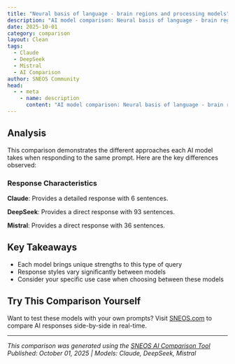 ```yaml
---
title: "Neural basis of language - brain regions and processing models"
description: "AI model comparison: Neural basis of language - brain regions and processing models..."
date: 2025-10-01
category: comparison
layout: Clean
tags:
  - Claude
  - DeepSeek
  - Mistral
  - AI Comparison
author: SNEOS Community
head:
  - - meta
    - name: description
      content: "AI model comparison: Neural basis of language - brain regions and processing models..."
---
```


<ChatComparison
  title="Neural basis of language - brain regions and processing models"
  prompt="Neural basis of language - brain regions and processing models"
  :responses='{
    "Claude": "# Neural Basis of Language: Brain Regions and Processing Models\n\n## Key Brain Regions for Language\n\n### Classical Language Areas\n\n**Broca\u0027s Area (Brodmann areas 44, 45)**\n- Location: Left inferior frontal gyrus\n- Functions:\n  - Speech production and motor planning\n  - Syntactic processing\n  - Working memory for language\n- Damage effects: Broca\u0027s aphasia (effortful, telegraphic speech)\n\n**Wernicke\u0027s Area (Brodmann area 22)**\n- Location: Left superior temporal gyrus\n- Functions:\n  - Language comprehension\n  - Phonological processing\n  - Semantic integration\n- Damage effects: Wernicke\u0027s aphasia (fluent but meaningless speech)\n\n### Extended Language Network\n\n**Angular Gyrus**\n- Semantic processing and conceptual knowledge\n- Integration of multimodal information\n- Reading comprehension\n\n**Supramarginal Gyrus**\n- Phonological processing\n- Verbal working memory\n- Speech perception\n\n**Superior Temporal Sulcus**\n- Auditory sentence processing\n- Integration of speech sounds\n\n**Middle Temporal Gyrus**\n- Lexical-semantic processing\n- Word retrieval and storage\n\n## Processing Models\n\n### 1. Classical Wernicke-Geschwind Model\n\n**Architecture:**\n\u0060\u0060\u0060\nAuditory Input \u2192 Wernicke\u0027s Area \u2192 Arcuate Fasciculus \u2192 Broca\u0027s Area \u2192 Motor Output\n\u0060\u0060\u0060\n\n**Limitations:**\n- Oversimplified serial processing\n- Doesn\u0027t account for bilateral involvement\n- Limited explanation of semantic processing\n\n### 2. Dual-Stream Model\n\n**Dorsal Stream (\u0022Where/How\u0022 pathway)**\n- Route: Superior temporal \u2192 Inferior parietal \u2192 Frontal areas\n- Functions:\n  - Auditory-motor mapping\n  - Syntactic processing\n  - Phonological processing\n  - Speech repetition\n\n**Ventral Stream (\u0022What\u0022 pathway)**\n- Route: Superior temporal \u2192 Middle temporal \u2192 Inferior frontal areas\n- Functions:\n  - Sound-to-meaning mapping\n  - Semantic processing\n  - Conceptual knowledge access\n\n### 3. Hickok-Poeppel Model\n\n**Bilateral Temporal Processing**\n- Both hemispheres process speech sounds\n- Phonological processing in superior temporal regions\n\n**Left-Lateralized Interface Systems**\n- Lexical interface: Middle temporal regions\n- Sublexical interface: Inferior parietal regions\n\n**Sensorimotor Integration**\n- Dorsal stream connects auditory and motor representations\n\n### 4. Hub-and-Spoke Model\n\n**Semantic Hub**\n- Anterior temporal lobe as central semantic processor\n- Integrates information from modality-specific spokes\n\n**Modality-Specific Spokes**\n- Visual: Occipital cortex\n- Auditory: Temporal cortex\n- Motor: Frontal/parietal cortex\n\n## Hemispheric Specialization\n\n### Left Hemisphere Dominance\n- **Syntax and grammar processing**\n- **Phonological processing**\n- **Fine temporal resolution**\n- **Categorical perception**\n\n### Right Hemisphere Contributions\n- **Prosody and intonation**\n- **Pragmatic processing**\n- **Coarse semantic coding**\n- **Contextual integration**\n- **Metaphor and humor comprehension**\n\n## White Matter Pathways\n\n### Major Fasciculi\n\n**Arcuate Fasciculus**\n- Connects temporal and frontal regions\n- Three segments: long, anterior, posterior\n- Critical for phonological processing\n\n**Uncinate Fasciculus**\n- Connects anterior temporal and frontal areas\n- Semantic processing pathway\n\n**Superior Longitudinal Fasciculus**\n- Fronto-parietal connections\n- Attention and working memory for language\n\n**Middle Longitudinal Fasciculus**\n- Temporal-parietal connections\n- Auditory language processing\n\n## Developmental Considerations\n\n### Critical Periods\n- **Phonological development**: Early childhood\n- **Syntactic development**: Through puberty\n- **Semantic development**: Lifelong plasticity\n\n### Plasticity Factors\n- Age of acquisition\n- Proficiency level\n- Language similarity\n- Individual differences\n\n## Clinical Implications\n\n### Aphasia Types\n1. **Broca\u0027s Aphasia**: Impaired production, preserved comprehension\n2. **Wernicke\u0027s Aphasia",
    "DeepSeek": "Of course. This is a fascinating and complex topic. Here is a comprehensive overview of the neural basis of language, covering the key brain regions and the primary processing models.\n\n### Introduction\n\nLanguage is a uniquely human and incredibly complex cognitive function. It involves decoding and producing sounds, words, sentences, and discourse, all while integrating meaning, emotion, and social context. This process is supported by a sophisticated and distributed network of brain regions, primarily in the left hemisphere for about 95% of right-handed individuals.\n\n---\n\n### Part 1: Key Brain Regions (The \u0022Classic\u0022 Language Network)\n\nThe foundation of our understanding comes from 19th-century neurology, which identified critical regions through studies of patients with brain lesions (aphasia).\n\n#### 1. Broca\u0027s Area\n*   **Location:** Left frontal lobe, specifically in the posterior part of the inferior frontal gyrus (Brodmann areas 44 and 45).\n*   **Function:** Traditionally associated with **language production** and **grammar (syntax)**.\n    *   **Production:** It is crucial for the motor planning of speech, coordinating the muscles of the lips, tongue, larynx, and palate to form fluent speech.\n    *   **Syntax:** It helps assemble words into grammatically correct sentences and understand complex grammatical structures.\n*   **Lesion Effect:** **Broca\u0027s Aphasia (Non-fluent Aphasia)**. Characterized by:\n    *   Labored, halting, and agrammatical speech (\u0022Television... man... chair... sit\u0022).\n    *   Good comprehension of simple sentences.\n    *   Difficulty with complex syntax (e.g., \u0022The cat that the dog chased was black.\u0022).\n\n#### 2. Wernicke\u0027s Area\n*   **Location:** Left temporal lobe, in the posterior section of the superior temporal gyrus (Brodmann area 22).\n*   **Function:** Traditionally associated with **language comprehension** and **semantic processing**.\n    *   **Comprehension:** It is critical for processing the meaning of words and spoken language.\n    *   **Semantics:** It helps access the mental dictionary of word meanings.\n*   **Lesion Effect:** **Wernicke\u0027s Aphasia (Fluent Aphasia)**. Characterized by:\n    *   Fluent, grammatically correct but meaningless speech. Speech may include neologisms (made-up words) and paraphasias (word substitutions).\n    *   Severe impairment in understanding spoken and written language.\n    *   Patients are often unaware of their errors.\n\n#### 3. The Arcuate Fasciculus\n*   **Location:** A bundle of white matter nerve fibers that forms a crucial connection between Broca\u0027s area and Wernicke\u0027s area.\n*   **Function:** Acts as a \u0022language highway,\u0022 allowing for the transfer of auditory information (processed in Wernicke\u0027s area) to the motor cortex (for repetition in Broca\u0027s area).\n*   **Lesion Effect:** **Conduction Aphasia**. The primary deficit is the inability to repeat words or sentences despite fluent speech and relatively preserved comprehension.\n\n#### 4. Beyond the Classics: The Expanded Network\n\nModern neuroimaging has shown that language involves a much wider network:\n\n*   **Angular Gyrus \u0026 Supramarginal Gyrus:** Located in the parietal lobe. They are critical for reading, writing, and linking auditory words with their visual representations (the angular gyrus is key for mapping visual words to their meaning).\n*   **Primary Auditory Cortex (Heschl\u0027s Gyrus):** Processes the basic acoustic features of sounds. The surrounding **Auditory Association Cortex** helps recognize these sounds as language.\n*   **Motor Cortex \u0026 Cerebellum:** The motor cortex executes the commands for speech articulation, while the cerebellum coordinates the timing and fluidity of speech.\n*   **Basal Ganglia:** Involved in the initiation and suppression of motor plans, including those for speech.\n*   **Right Hemisphere:** Plays a vital role in processing **prosody** (the rhythm, stress, and intonation of speech), figurative language (metaphor, irony, humor), and discourse-level coherence.\n\n---\n\n### Part 2: Models of Language Processing\n\nThese models attempt to explain how information flows through the brain\u0027s language network.\n\n#### 1. The Wernicke-Geschwind Model (The Classic Connectionist Model)\n\nThis is the historical model that beautifully explains the classic aphasias.\n\n*   **Process for Repeating a Heard Word:**\n    1.  Sound waves enter the ear and are processed by the **Primary Auditory Cortex**.\n    2.  Information is sent to **Wernicke\u0027s Area** to be comprehended.\n    3.  To repeat the word, the comprehended information travels via the **Arcuate Fasciculus** to **Broca\u0027s Area**.\n    4.  Broca\u0027s Area formulates the motor program for saying the word.\n    5.  This program is sent to the **Motor Cortex**, which commands the speech muscles to articulate the word.\n\n*   **Process for Reading a Word Aloud:**\n    1.  Visual information from the written word goes to the **Visual Cortex**.\n    2.  It is then relayed to the **Angular Gyrus**, which associates the visual form with its auditory representation.\n    3.  This auditory information is sent to **Wernicke\u0027s Area** for comprehension.\n    4.  The process then continues as above: Arcuate Fasciculus \u2192 Broca\u0027s Area \u2192 Motor Cortex.\n\n*   **Limitations:** This model is overly simplified. It doesn\u0027t account for the nuances of syntax, semantics, or the extensive contributions of subcortical and right-hemisphere regions revealed by modern research.\n\n#### 2. The Dual-Stream Model (Hickok \u0026 Poeppel, 2000s)\n\nThis is the prevailing modern model, which posits two parallel processing pathways emerging from the auditory cortex.\n\n*   **The Dorsal Stream (\u0022How\u0022 / \u0022Where\u0022 Stream)**\n    *   **Pathway:** From the auditory cortex (temporal lobe) **upwards** to the parietal lobe and then **forward** to the frontal lobe (including Broca\u0027s area and the premotor cortex).\n    *   **Function:** **Mapping Sound to Articulation.** It is crucial for repeating speech, learning new words, and producing speech. It helps transform acoustic signals into motor commands. The **Arcuate Fasciculus** is a key component of this stream.\n\n*   **The Ventral Stream (\u0022What\u0022 Stream)**\n    *   **Pathway:** From the auditory cortex (temporal lobe) **down and forward** through the temporal lobe.\n    *   **Function:** **Mapping Sound to Meaning.** It is responsible for comprehending speech, accessing the meaning of words (semantics), and recognizing spoken language. **Wernicke\u0027s area** is part of a larger network in this ventral stream, which also includes the middle temporal gyrus and angular gyrus.\n\nThis model better explains why some patients with Broca\u0027s area damage can still sing or swear (automatic speech routed differently) and provides a more nuanced framework for understanding aphasias.\n\n---\n\n### Summary and Key Takeaways\n\n*   **Language is Distributed:** It is not localized to just two or three centers but is a large-scale network involving frontal, temporal, and parietal lobes in both hemispheres (though left-hemisphere dominant).\n*   **A Network, Not a Module:** Brain regions work together in an integrated network. Damage to a \u0022hub\u0022 or the \u0022connections\u0022 between hubs can cause distinct language deficits.\n*   **Dual-Stream Processing:** The modern view separates the processes of \u0022understanding meaning\u0022 (Ventral Stream) from \u0022producing speech\u0022 (Dorsal Stream).\n*   **Dynamic and Plastic:** The brain\u0027s language network is not static. It can reorganize after injury (especially in young children), a phenomenon known as neuroplasticity.\n\nThe study of the neural basis of language continues to evolve with advanced techniques like fMRI and MEG, revealing an ever-more detailed and complex picture of this quintessentially human ability.",
    "Mistral": "The neural basis of language involves several key brain regions and processing models that work together to enable language comprehension and production. Here are some of the most important aspects:\n\n### Key Brain Regions\n\n1. **Broca\u0027s Area (Left Inferior Frontal Gyrus)**:\n   - **Function**: Primarily involved in speech production, syntax, and grammar.\n   - **Location**: Left frontal lobe.\n\n2. **Wernicke\u0027s Area (Left Superior Temporal Gyrus)**:\n   - **Function**: Involved in language comprehension and the processing of auditory information.\n   - **Location**: Left temporal lobe.\n\n3. **Angular Gyrus**:\n   - **Function**: Integrates visual, auditory, and somatosensory information; important for reading and comprehension.\n   - **Location**: Left parietal lobe.\n\n4. **Supramarginal Gyrus**:\n   - **Function**: Involved in phonological processing and articulation.\n   - **Location**: Left parietal lobe.\n\n5. **Basal Ganglia**:\n   - **Function**: Involved in motor control, including the coordination of speech movements.\n   - **Location**: Subcortical structures.\n\n6. **Cerebellum**:\n   - **Function**: Involved in motor coordination and timing, which are crucial for speech production.\n   - **Location**: Posterior to the brainstem.\n\n### Processing Models\n\n1. **Wernicke-Geschwind Model**:\n   - **Description**: A classical model that proposes a linear flow of information from Wernicke\u0027s area (comprehension) to Broca\u0027s area (production) via the arcuate fasciculus (a bundle of nerve fibers).\n   - **Limitations**: Oversimplified and does not account for the complexity of language processing.\n\n2. **Dual Stream Model**:\n   - **Description**: Proposes two parallel streams of processing:\n     - **Dorsal Stream**: Involved in sensorimotor integration and speech production, connecting the temporal lobe to the frontal lobe via the arcuate fasciculus.\n     - **Ventral Stream**: Involved in semantic processing and comprehension, connecting the temporal lobe to the frontal lobe via the inferior longitudinal fasciculus.\n   - **Advantages**: More comprehensive and accounts for the complexity of language processing.\n\n3. **Interactive Activation Model**:\n   - **Description**: Proposes that language processing involves the simultaneous activation of multiple brain regions, with feedback loops and parallel processing.\n   - **Advantages**: Better reflects the dynamic and interactive nature of language processing.\n\n4. **Connectionist Models**:\n   - **Description**: Use neural networks to simulate language processing, emphasizing the importance of distributed representations and parallel processing.\n   - **Advantages**: Provide a more flexible and adaptive framework for understanding language processing.\n\n### Additional Considerations\n\n- **Hemispheric Specialization**: Language functions are typically lateralized to the left hemisphere in right-handed individuals, but there is some degree of bilateral involvement.\n- **Plasticity**: The brain has the ability to reorganize and adapt in response to injury or learning, which can affect language processing.\n- **Developmental Aspects**: Language acquisition involves the maturation of specific brain regions and the establishment of neural connections over time.\n\nUnderstanding the neural basis of language is a complex and ongoing area of research, with new insights continually emerging from advances in neuroimaging, neuropsychology, and computational modeling."
  }'
  published-date="12:05"
/>

## Analysis

This comparison demonstrates the different approaches each AI model takes when responding to the same prompt. Here are the key differences observed:

### Response Characteristics

**Claude**: Provides a detailed response with 6 sentences. 

**DeepSeek**: Provides a direct response with 93 sentences. 

**Mistral**: Provides a direct response with 36 sentences. 

## Key Takeaways

- Each model brings unique strengths to this type of query
- Response styles vary significantly between models
- Consider your specific use case when choosing between these models

## Try This Comparison Yourself

Want to test these models with your own prompts? Visit [SNEOS.com](https://sneos.com) to compare AI responses side-by-side in real-time.

---

*This comparison was generated using the [SNEOS AI Comparison Tool](https://sneos.com)*
*Published: October 01, 2025 | Models: Claude, DeepSeek, Mistral*
